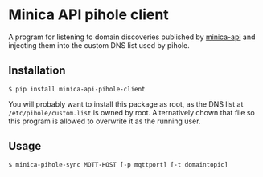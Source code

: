# Minica API pihole client
A program for listening to domain discoveries published by [minica-api](https://github.com/bjornsnoen/minica-api)
and injecting them into the custom DNS list used by pihole.

## Installation
`$ pip install minica-api-pihole-client`

You will probably want to install this package as root, as the DNS list at `/etc/pihole/custom.list` is owned
by root. Alternatively chown that file so this program is allowed to overwrite it as the running user.

## Usage
`$ minica-pihole-sync MQTT-HOST [-p mqttport] [-t domaintopic]`
